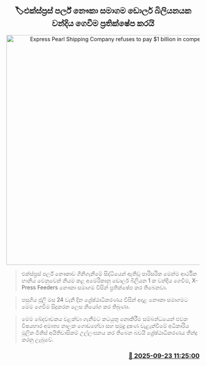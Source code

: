 <p align='center'><b><h2 align='center' title='Express Pearl Shipping Company refuses to pay $1 billion in compensation'>🏷එක්ස්ප්‍රස් පර්ල් නෞකා සමාගම ඩොලර් බිලියනයක වන්දිය ගෙවීම ප්‍රතික්ෂේප කරයි</h2></b></p>
<p align='center'><img src='https://helakuru.sgp1.cdn.digitaloceanspaces.com/esana/images/lib/express-pearl.jpg' width='600' alt='Express Pearl Shipping Company refuses to pay $1 billion in compensation'></p>

> එක්ස්ප්‍රස් පර්ල් නෞකාව ගිනිගැනීමේ සිද්ධියෙන් ඇතිවූ පාරිසරික මෙන්ම ආර්ථික හානිය වෙනුවෙන් නියම කළ අමෙරිකානු ඩොලර් බිලියන 1 ක වන්දිය ගෙවීම, X-Press Feeders නෞකා සමාගම විසින් ප්‍රතික්ෂේප කර තිබෙනවා.

> පසුගිය ජූලි මස 24 වැනි දින ශ්‍රේෂ්ඨාධිකරණය විසින් අදාළ නෞකා සමාගමට මෙම ගෙවීම සිදුකරන ලෙස නියෝග කර තිබුණා.

> මෙම ඛේදවාචකය වළක්වා ගැනීමට කටයුතු නොකිරීම සම්බන්ධයෙන් එවක විෂයභාර අමාත්‍ය නාලක ගොඩහේවා සහ සමුද්‍ර දූෂණ වැළැක්වීමේ අධිකාරිය මූලික මිනිස් අයිතිවාසිකම් උල්ලංඝනය කර තිබෙන බවයි ශ්‍රේෂ්ඨාධිකරණය තීන්දු කරනු ලැබුවේ.



<h3 align='right'><a href='https://www.helakuru.lk/esana/p/113891/'>📅 2025-09-23 11:25:00</a></h3>
